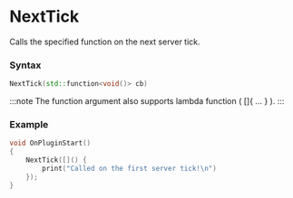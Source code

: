 # NextTick

Calls the specified function on the next server tick.

### Syntax

```cpp
NextTick(std::function<void()> cb)
```

:::note
The function argument also supports lambda function ( \[]\{ ... } ).
:::

### Example

```cpp
void OnPluginStart()
{
    NextTick([]() {
        print("Called on the first server tick!\n")
    });
}
```